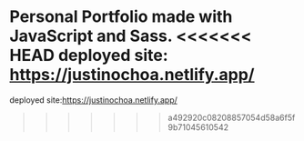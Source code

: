 Personal Portfolio made with JavaScript and Sass.
<<<<<<< HEAD
deployed site: https://justinochoa.netlify.app/
=======
deployed site:https://justinochoa.netlify.app/
>>>>>>> a492920c08208857054d58a6f5f9b71045610542
